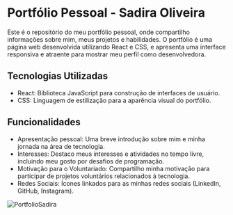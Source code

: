 # Portfólio Pessoal - Sadira Oliveira

Este é o repositório do meu portfólio pessoal, onde compartilho informações sobre mim, meus projetos e habilidades. O portfólio é uma página web desenvolvida utilizando React e CSS, e apresenta uma interface responsiva e atraente para mostrar meu perfil como desenvolvedora.

## Tecnologias Utilizadas

- React: Biblioteca JavaScript para construção de interfaces de usuário.
- CSS: Linguagem de estilização para a aparência visual do portfólio.

## Funcionalidades

- Apresentação pessoal: Uma breve introdução sobre mim e minha jornada na área de tecnologia.
- Interesses: Destaco meus interesses e atividades no tempo livre, incluindo meu gosto por desafios de programação.
- Motivação para o Voluntariado: Compartilho minha motivação para participar de projetos voluntários relacionados à tecnologia.
- Redes Sociais: Ícones linkados para as minhas redes sociais (LinkedIn, GitHub, Instagram).

![PortfolioSadira](sadi.png)